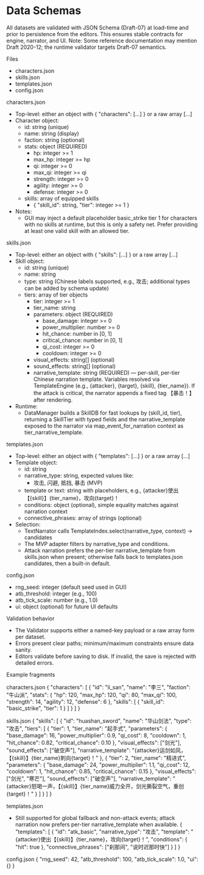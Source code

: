 # Data Schemas

All datasets are validated with JSON Schema (Draft-07) at load-time and prior to persistence from the editors. This ensures stable contracts for engine, narrator, and UI. Note: Some reference documentation may mention Draft 2020-12; the runtime validator targets Draft-07 semantics.

Files
- characters.json
- skills.json
- templates.json
- config.json

characters.json
- Top-level: either an object with { "characters": [...] } or a raw array [...]
- Character object:
  - id: string (unique)
  - name: string (display)
  - faction: string (optional)
  - stats: object (REQUIRED)
    - hp: integer >= 1
    - max_hp: integer >= hp
    - qi: integer >= 0
    - max_qi: integer >= qi
    - strength: integer >= 0
    - agility: integer >= 0
    - defense: integer >= 0
  - skills: array of equipped skills
    - { "skill_id": string, "tier": integer >= 1 }
- Notes:
  - GUI may inject a default placeholder basic_strike tier 1 for characters with no skills at runtime, but this is only a safety net. Prefer providing at least one valid skill with an allowed tier.

skills.json
- Top-level: either an object with { "skills": [...] } or a raw array [...]
- Skill object:
  - id: string (unique)
  - name: string
  - type: string (Chinese labels supported, e.g., 攻击; additional types can be added by schema update)
  - tiers: array of tier objects
    - tier: integer >= 1
    - tier_name: string
    - parameters: object (REQUIRED)
      - base_damage: integer >= 0
      - power_multiplier: number >= 0
      - hit_chance: number in [0, 1]
      - critical_chance: number in [0, 1]
      - qi_cost: integer >= 0
      - cooldown: integer >= 0
    - visual_effects: string[] (optional)
    - sound_effects: string[] (optional)
    - narrative_template: string (REQUIRED) — per-skill, per-tier Chinese narration template. Variables resolved via TemplateEngine (e.g., {attacker}, {target}, {skill}, {tier_name}). If the attack is critical, the narrator appends a fixed tag 【暴击！】 after rendering.
- Runtime:
  - DataManager builds a SkillDB for fast lookups by (skill_id, tier), returning a SkillTier with typed fields and the narrative_template exposed to the narrator via map_event_for_narration context as tier_narrative_template.

templates.json
- Top-level: either an object with { "templates": [...] } or a raw array [...]
- Template object:
  - id: string
  - narrative_type: string, expected values like:
    - 攻击, 闪避, 抵挡, 暴击 (MVP)
  - template or text: string with placeholders, e.g., {attacker}使出【{skill}】{tier_name}，攻向{target}！
  - conditions: object (optional), simple equality matches against narration context
  - connective_phrases: array of strings (optional)
- Selection:
  - TextNarrator calls TemplateIndex.select(narrative_type, context) -> candidates
  - The MVP adapter filters by narrative_type and conditions.
  - Attack narration prefers the per-tier narrative_template from skills.json when present; otherwise falls back to templates.json candidates, then a built-in default.

config.json
- rng_seed: integer (default seed used in GUI)
- atb_threshold: integer (e.g., 100)
- atb_tick_scale: number (e.g., 1.0)
- ui: object (optional) for future UI defaults

Validation behavior
- The Validator supports either a named-key payload or a raw array form per dataset.
- Errors present clear paths; minimum/maximum constraints ensure data sanity.
- Editors validate before saving to disk. If invalid, the save is rejected with detailed errors.

Example fragments

characters.json
{
  "characters": [
    {
      "id": "li_san",
      "name": "李三",
      "faction": "牛山派",
      "stats": {
        "hp": 120,
        "max_hp": 120,
        "qi": 80,
        "max_qi": 100,
        "strength": 14,
        "agility": 12,
        "defense": 6
      },
      "skills": [
        { "skill_id": "basic_strike", "tier": 1 }
      ]
    }
  ]
}

skills.json
{
  "skills": [
    {
      "id": "huashan_sword",
      "name": "华山剑法",
      "type": "攻击",
      "tiers": [
        {
          "tier": 1,
          "tier_name": "起手式",
          "parameters": {
            "base_damage": 16,
            "power_multiplier": 0.9,
            "qi_cost": 8,
            "cooldown": 1,
            "hit_chance": 0.82,
            "critical_chance": 0.10
          },
          "visual_effects": ["剑光"],
          "sound_effects": ["破空声"],
          "narrative_template": "{attacker}运剑如风，【{skill}】{tier_name}刺向{target}！"
        },
        {
          "tier": 2,
          "tier_name": "精进式",
          "parameters": {
            "base_damage": 24,
            "power_multiplier": 1.1,
            "qi_cost": 12,
            "cooldown": 1,
            "hit_chance": 0.85,
            "critical_chance": 0.15
          },
          "visual_effects": ["剑光", "寒芒"],
          "sound_effects": ["破空声"],
          "narrative_template": "{attacker}怒喝一声，【{skill}】{tier_name}威力全开，剑光撕裂空气，重创{target}！"
        }
      ]
    }
  ]
}

templates.json
- Still supported for global fallback and non-attack events; attack narration now prefers per-tier narrative_template when available.
{
  "templates": [
    {
      "id": "atk_basic",
      "narrative_type": "攻击",
      "template": "{attacker}使出【{skill}】{tier_name}，攻向{target}！",
      "conditions": { "hit": true },
      "connective_phrases": ["刹那间", "说时迟那时快"]
    }
  ]
}

config.json
{
  "rng_seed": 42,
  "atb_threshold": 100,
  "atb_tick_scale": 1.0,
  "ui": {}
}